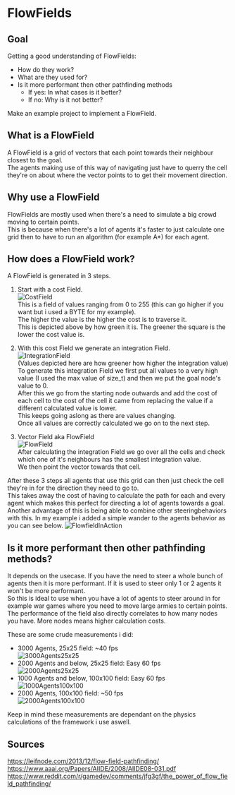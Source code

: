 # FlowFields

## Goal

Getting a good understanding of FlowFields:  

- How do they work?
- What are they used for?
- Is it more performant then other pathfinding methods  
	- If yes: In what cases is it better?
	- If no: Why is it not better?
	
Make an example project to implement a FlowField.

## What is a FlowField

A FlowField is a grid of vectors that each point towards their neighbour closest to the goal.  
The agents making use of this way of navigating just have to querry the cell they're on about where the vector points to to get their movement direction.  

## Why use a FlowField

FlowFields are mostly used when there's a need to simulate a big crowd moving to certain points.  
This is because when there's a lot of agents it's faster to just calculate one grid then to have to run an algorithm \(for example A\*\) for each agent.  

## How does a FlowField work?

A FlowField is generated in 3 steps.

1. Start with a cost Field.  
![CostField](https://github.com/PjotrBrunain/FlowFields/blob/main/Images/CostField.png?raw=true)  
This is a field of values ranging from 0 to 255 (this can go higher if you want but i used a BYTE for my example).  
The higher the value is the higher the cost is to traverse it.  
This is depicted above by how green it is. The greener the square is the lower the cost value is.

2. With this cost Field we generate an integration Field.  
![IntegrationField](https://github.com/PjotrBrunain/FlowFields/blob/main/Images/IntegrationField.png?raw=true)  
(Values depicted here are how greener how higher the integration value)  
To generate this integration Field we first put all values to a very high value (I used the max value of size_t) and then we put the goal node's value to 0.  
After this we go from the starting node outwards and add the cost of each cell to the cost of the cell it came from replacing the value if a different calculated value is lower.  
This keeps going aslong as there are values changing.  
Once all values are correctly calculated we go on to the next step.  

3. Vector Field aka FlowField  
![FlowField](https://github.com/PjotrBrunain/FlowFields/blob/main/Images/FlowField.png?raw=true)  
After calculating the integration Field we go over all the cells and check which one of it's neighbours has the smallest integration value.  
We then point the vector towards that cell.  


After these 3 steps all agents that use this grid can then just check the cell they're in for the direction they need to go to.  
This takes away the cost of having to calculate the path for each and every agent which makes this perfect for directing a lot of agents towards a goal.  
Another advantage of this is being able to combine other steeringbehaviors with this. In my example i added a simple wander to the agents behavior as you can see below.
![FlowfieldInAction](https://github.com/PjotrBrunain/FlowFields/blob/main/Images/FlowFieldInAction.gif?raw=true)  

## Is it more performant then other pathfinding methods?

It depends on the usecase. If you have the need to steer a whole bunch of agents then it is more performant. If it is used to steer only 1 or 2 agents it won't be more performant.  
So this is ideal to use when you have a lot of agents to steer around in for example war games where you need to move large armies to certain points.  
The performance of the field also directly correlates to how many nodes you have. More nodes means higher calculation costs.  

These are some crude measurements i did:
- 3000 Agents, 25x25 field: ~40 fps  
![3000Agents25x25](https://github.com/PjotrBrunain/FlowFields/blob/main/Images/3000Agents25x25.gif?raw=true)
- 2000 Agents and below, 25x25 field: Easy 60 fps  
![2000Agents25x25](https://github.com/PjotrBrunain/FlowFields/blob/main/Images/2000Agents25x25.gif?raw=true)
- 1000 Agents and below, 100x100 field: Easy 60 fps  
![1000Agents100x100](https://github.com/PjotrBrunain/FlowFields/blob/main/Images/1000Agents100x100.gif?raw=true)
- 2000 Agents, 100x100 field: ~50 fps  
![2000Agents100x100](https://github.com/PjotrBrunain/FlowFields/blob/main/Images/2000Agents100x100.gif?raw=true)

Keep in mind these measurements are dependant on the physics calculations of the framework i use aswell.
## Sources

https://leifnode.com/2013/12/flow-field-pathfinding/  
https://www.aaai.org/Papers/AIIDE/2008/AIIDE08-031.pdf  
https://www.reddit.com/r/gamedev/comments/jfg3gf/the_power_of_flow_field_pathfinding/
